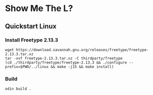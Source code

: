 # Show Me The L?

## Quickstart Linux

### Install Freetype 2.13.3

```console
wget https://download.savannah.gnu.org/releases/freetype/freetype-2.13.3.tar.xz
tar -xvf freetype-2.13.3.tar.xz -C thirdparty/freetype
(cd ./thirdparty/freetype/freetype-2.13.3 && ./configure --prefix=$PWD/../linux && make -j15 && make install)
```

### Build

```console
odin build .
```


